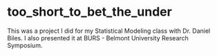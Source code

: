 # too_short_to_bet_the_under
This was a project I did for my Statistical Modeling class with Dr. Daniel Biles. I also presented it at BURS -  Belmont University Research Symposium.
